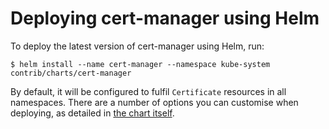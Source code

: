 # Deploying cert-manager using Helm

To deploy the latest version of cert-manager using Helm, run:

```
$ helm install --name cert-manager --namespace kube-system contrib/charts/cert-manager
```

By default, it will be configured to fulfil `Certificate` resources in all
namespaces. There are a number of options you can customise when deploying, as detailed in
[the chart itself](https://github.com/jetstack-experimental/cert-manager/tree/master/contrib/charts/cert-manager).